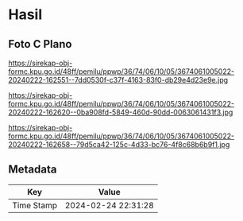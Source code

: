 # Hasil

## Foto C Plano

https://sirekap-obj-formc.kpu.go.id/48ff/pemilu/ppwp/36/74/06/10/05/3674061005022-20240222-162551--7dd0530f-c37f-4163-83f0-db29e4d23e9e.jpg

https://sirekap-obj-formc.kpu.go.id/48ff/pemilu/ppwp/36/74/06/10/05/3674061005022-20240222-162620--0ba908fd-5849-460d-90dd-0063061431f3.jpg

https://sirekap-obj-formc.kpu.go.id/48ff/pemilu/ppwp/36/74/06/10/05/3674061005022-20240222-162658--79d5ca42-125c-4d33-bc76-4f8c68b6b9f1.jpg


## Metadata

| Key        | Value               |
| ---------- | ------------------- |
| Time Stamp | 2024-02-24 22:31:28 |



